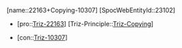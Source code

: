 ﻿---
type: TrizContradiction
aliases:
- 22163+Copying-10307
license: CC BY-SA 4.0
copyright: https://github.com/SpocWeb
IsDeleted: false
IsReadOnly: false
Confidential: public
tags: 
- Triz/Contradiction
---
[name::22163+Copying-10307]
[SpocWebEntityId::23102]
+ [pro::[Triz-22163](Triz-22163)]
[Triz-Principle::[Triz-Copying](tech/Triz/Principle/Triz-Copying.md)]
- [con::[Triz-10307](Triz-10307)]

